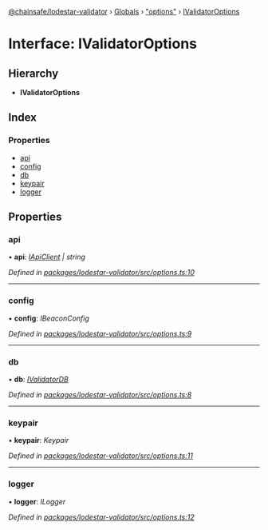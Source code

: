 [@chainsafe/lodestar-validator](../README.md) › [Globals](../globals.md) › ["options"](../modules/_options_.md) › [IValidatorOptions](_options_.ivalidatoroptions.md)

# Interface: IValidatorOptions

## Hierarchy

* **IValidatorOptions**

## Index

### Properties

* [api](_options_.ivalidatoroptions.md#api)
* [config](_options_.ivalidatoroptions.md#config)
* [db](_options_.ivalidatoroptions.md#db)
* [keypair](_options_.ivalidatoroptions.md#keypair)
* [logger](_options_.ivalidatoroptions.md#logger)

## Properties

###  api

• **api**: *[IApiClient](_api_interface_.iapiclient.md) | string*

*Defined in [packages/lodestar-validator/src/options.ts:10](https://github.com/ChainSafe/lodestar/blob/da7050e4c/packages/lodestar-validator/src/options.ts#L10)*

___

###  config

• **config**: *IBeaconConfig*

*Defined in [packages/lodestar-validator/src/options.ts:9](https://github.com/ChainSafe/lodestar/blob/da7050e4c/packages/lodestar-validator/src/options.ts#L9)*

___

###  db

• **db**: *[IValidatorDB](_db_interface_.ivalidatordb.md)*

*Defined in [packages/lodestar-validator/src/options.ts:8](https://github.com/ChainSafe/lodestar/blob/da7050e4c/packages/lodestar-validator/src/options.ts#L8)*

___

###  keypair

• **keypair**: *Keypair*

*Defined in [packages/lodestar-validator/src/options.ts:11](https://github.com/ChainSafe/lodestar/blob/da7050e4c/packages/lodestar-validator/src/options.ts#L11)*

___

###  logger

• **logger**: *ILogger*

*Defined in [packages/lodestar-validator/src/options.ts:12](https://github.com/ChainSafe/lodestar/blob/da7050e4c/packages/lodestar-validator/src/options.ts#L12)*
